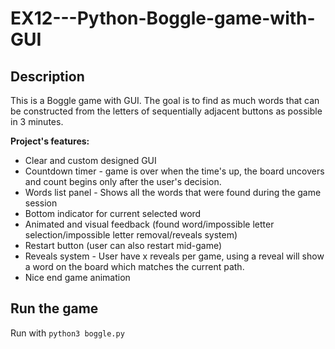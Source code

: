# EX12---Python-Boggle-game-with-GUI
## Description

This is a Boggle game with GUI.
The goal is to find as much words that can be constructed from the letters of sequentially adjacent buttons as possible in 3 minutes.

**Project's features:**
* Clear and custom designed GUI
* Countdown timer - game is over when the time's up, the board uncovers and count begins only after the user's decision.
* Words list panel - Shows all the words that were found during the game session
* Bottom indicator for current selected word
* Animated and visual feedback  (found word/impossible letter selection/impossible letter removal/reveals system)
* Restart button (user can also restart mid-game)
* Reveals system - User have x reveals per game, using a reveal will show a word on the board which matches the current path.
* Nice end game animation

## Run the game
Run with `python3 boggle.py`
